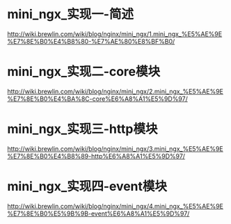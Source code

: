 # mini_ngx_实现一-简述
http://wiki.brewlin.com/wiki/blog/nginx/mini_ngx/1.mini_ngx_%E5%AE%9E%E7%8E%B0%E4%B8%80-%E7%AE%80%E8%BF%B0/
# mini_ngx_实现二-core模块
http://wiki.brewlin.com/wiki/blog/nginx/mini_ngx/2.mini_ngx_%E5%AE%9E%E7%8E%B0%E4%BA%8C-core%E6%A8%A1%E5%9D%97/
# mini_ngx_实现三-http模块
http://wiki.brewlin.com/wiki/blog/nginx/mini_ngx/3.mini_ngx_%E5%AE%9E%E7%8E%B0%E4%B8%89-http%E6%A8%A1%E5%9D%97/
# mini_ngx_实现四-event模块
http://wiki.brewlin.com/wiki/blog/nginx/mini_ngx/4.mini_ngx_%E5%AE%9E%E7%8E%B0%E5%9B%9B-event%E6%A8%A1%E5%9D%97/